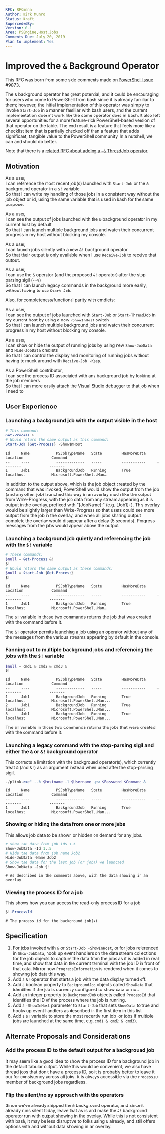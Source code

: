 ```yaml
---
RFC: RFCnnnn
Author: Kirk Munro
Status: Draft
SupercededBy: 
Version: 0.1
Area: PSEngine,Host,Jobs
Comments Due: July 20, 2019
Plan to implement: Yes
---
```


# Improved the `&` Background Operator

This RFC was born from some side comments made on [PowerShell Issue #9873](https://github.com/PowerShell/PowerShell/issues/9873#issuecomment-501289658).

The `&` background operator has great potential, and it could be encouraging
for users who come to PowerShell from bash since it is already familiar to
them; however, the initial implementation of this operator was simply to
invoke `Start-Job` in a manner familiar with bash users, and the current
implementation doesn't work like the same operator does in bash. It also left
several opportunities for a more feature-rich PowerShell-based version of that
operator on the table. The end result is a feature that feels more like a
checklist item that is partially checked off than a feature that adds
significant, tangible value to the PowerShell community. In a nutshell, we can
and should do better.

Note that there is a [related RFC about adding a `~&` ThreadJob operator](https://github.com/PowerShell/PowerShell-RFC/pull/205).

## Motivation

As a user,<br/>
I can reference the most recent job(s) launched with `Start-Job` or the `&` background operator in a `$!` variable<br/>
So that I can write my handling of those jobs in a consistent way without the job object or id, using the same variable that is used in bash for the same purpose.

As a user,<br/>
I can see the output of jobs launched with the `&` background operator in my current host by default<br/>
So that I can launch multiple background jobs and watch their concurrent progress in my host without blocking my console.

As a user,<br/>
I can launch jobs silently with a new `&!` background operator<br/>
So that their output is only available when I use `Receive-Job` to receive that output.

As a user,<br/>
I can use the `&` operator (and the proposed `&!` operator) after the stop parsing sigil (`--%`)<br/>
So that I can launch legacy commands in the background more easily, without having to use `Start-Job`.

Also, for completeness/functional parity with cmdlets:

As a user,<br/>
I can see the output of jobs launched with `Start-Job` or `Start-ThreadJob` in my current host by using a new `-ShowInHost` switch<br/>
So that I can launch multiple background jobs and watch their concurrent progress in my host without blocking my console.

As a user,<br/>
I can show or hide the output of running jobs by using new `Show-JobData` and `Hide-JobData` cmdlets<br/>
So that I can control the display and monitoring of running jobs without having to muck around with `Receive-Job -Keep`.

As a PowerShell contributor,<br/>
I can see the process ID associated with any background job by looking at the job members<br/>
So that I can more easily attach the Visual Studio debugger to that job when I need to.

## User Experience

### Launching a background job with the output visible in the host

```powershell
# This command:
Get-Process &
# Would return the same output as this command:
Start-Job {Get-Process} -ShowInHost
```

```output
Id     Name            PSJobTypeName   State         HasMoreData     Location             Command
--     ----            -------------   -----         -----------     --------             -------
1      Job1            BackgroundJob   Running       True            localhost            Microsoft.PowerShell.Man…
```

In addition to the output above, which is the job object created by the command
that was invoked, PowerShell would show the output from the job (and any other
job) launched this way in an overlay much like the output from Write-Progress,
with the job data from any stream appearing as it is output in the overlay,
prefixed with "[JobName]:" (e.g. [Job1]: ). This overlay would be slightly
larger than Write-Progress so that users could see more output from the job in
the overlay, and when all jobs sharing output complete the overlay would
disappear after a delay (5 seconds). Progress messages from the jobs would
appear above the output.

### Launching a background job quietly and referencing the job with the `$!` variable

```powershell
# These commands:
$null = Get-Process &!
$!
# Would return the same output as these commands:
$null = Start-Job {Get-Process}
$!
```

```output
Id     Name            PSJobTypeName   State         HasMoreData     Location             Command
--     ----            -------------   -----         -----------     --------             -------
1      Job1            BackgroundJob   Running       True            localhost            Microsoft.PowerShell.Man…
```

The `$!` variable in those two commands returns the job that was created with
the command before it.

The `&!` operator permits launching a job using an operator without any of the
messages from the various streams appearing by default in the console.

### Fanning out to multiple background jobs and referencing the jobs with the `$!` variable

```powershell
$null = cmd1 & cmd2 & cmd3 &
$!
```

```output
Id     Name            PSJobTypeName   State         HasMoreData     Location             Command
--     ----            -------------   -----         -----------     --------             -------
1      Job1            BackgroundJob   Running       True            localhost            Microsoft.PowerShell.Man...
2      Job1            BackgroundJob   Running       True            localhost            Microsoft.PowerShell.Man...
3      Job1            BackgroundJob   Running       True            localhost            Microsoft.PowerShell.Man...
```

The `$!` variable in those two commands returns the jobs that were created with
the command before it.

### Launching a legacy command with the stop-parsing sigil and either the `&` or `&!` background operator

This corrects a limitation with the background operator(s), which currently
treat `&` (and `&!`) as an argument instead when used after the stop-parsing
sigil.

```powershell
./plink.exe" --% $Hostname -l $Username -pw $Password $Command &
```

```output
Id     Name            PSJobTypeName   State         HasMoreData     Location             Command
--     ----            -------------   -----         -----------     --------             -------
1      Job1            BackgroundJob   Running       True            localhost            Microsoft.PowerShell.Man...
```

### Showing or hiding the data from one or more jobs

This allows job data to be shown or hidden on demand for any jobs.

```powershell
# Show the data from job ids 1-5
Show-JobData -Id 1..5
# Hide the data from job name Job2
Hide-JobData -Name Job2
# Show the data for the last job (or jobs) we launched
Show-JobData -Job $!
```

```output
# As described in the comments above, with the data showing in an overlay
```

### Viewing the process ID for a job

This shows how you can access the read-only process ID for a job.

```powershell
$!.ProcessId
```

```output
# The process id for the background job(s)
```

## Specification

1. For jobs invoked with `&` or `Start-Job -ShowInHost`, or for jobs referenced
in `Show-JobData`, hook up event handlers on the data stream collections for
the job objects to capture the data from the jobs as it is added in real time,
and show that data in the current terminal with the job ID in front of that
data. Mirror how `ProgressInformation` is rendered when it comes to showing job
data this way.
1. Add a `&!` operator that starts a job with the data display turned off.
1. Add a boolean property to `BackgroundJob` objects called `ShowData` that
identifies if the job is currently configured to show data or not.
1. Add an integer property to `BackgroundJob` objects called `ProcessId` that
identifies the ID of the process where the job is running.
1. Add a `-ShowInHost` parameter to `Start-Job` that sets `ShowData` to true
and hooks up event handlers as described in the first item in this list.
1. Add a `$!` variable to store the most recently run job (or jobs if multiple
jobs are launched at the same time, e.g. `cmd1 & cmd2 & cmd3`).

## Alternate Proposals and Considerations

### Add the process ID to the default output for a background job

It may seem like a good idea to show the process ID for a background job in the
default tabular output. While this would be convenient, we also have thread
jobs that don't have a process ID, so it is probably better to leave it out for
consistency across all jobs. It is always accessible via the `ProcessID` member
of background jobs regardless.

### Flip the silent/noisy approach with the operators

Since we've already shipped the `&` background operator, and since it already
runs silent today, leave that as is and make the `&!` background operator run
with output showing in the overlay. While this is not consistent with bash, it
may be less disruptive to folks using `&` already, and still offers options
with and without data showing in an overlay.
